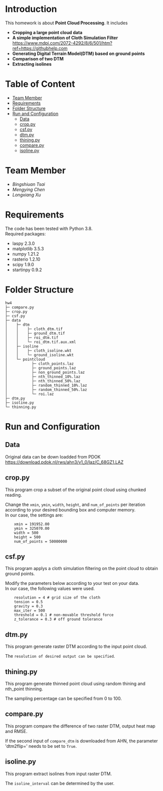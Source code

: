 # Introduction
This homework is about **Point Cloud Processing**. It includes
- **Cropping a large point cloud data**
- **A simple implementation of Cloth Simulation Filter**    
        <https://www.mdpi.com/2072-4292/8/6/501/htm?ref=https://githubhelp.com>
- **Generating Digital Terrain Model(DTM) based on ground points**
- **Comparison of two DTM**
- **Extracting isolines**


# Table of Content
- [Team Member](#team-member)
- [Requirements](#requirements)
- [Folder Structure](#folder-structure)
- [Run and Configuration](#run-and-configuration)
  * [Data](#data)
  * [crop.py](#croppy)
  * [csf.py](#csfpy)
  * [dtm.py](#dtmpy)
  * [thining.py](#thiningpy)
  * [compare.py](#comparepy)
  * [isoline.py](#isolinepy)


# Team Member
- *Bingshiuan Tsai*
- *Mengying Chen*
- *Longxiang Xu*

# Requirements
The code has been tested with Python 3.8.   
Required packages:
- laspy 2.3.0
- matplotlib 3.5.3
- numpy 1.21.2
- rasterio 1.2.10
- scipy 1.9.0
- startinpy 0.9.2

# Folder Structure
```
hw4
├─ compare.py  
├─ crop.py  
├─ csf.py  
├─ data  
│    ├─ dtm  
│    │    ├─ cloth_dtm.tif  
│    │    ├─ ground_dtm.tif  
│    │    ├─ roi_dtm.tif  
│    │    └─ roi_dtm.tif.aux.xml  
│    ├─ isoline  
│    │    ├─ cloth_isoline.wkt  
│    │    └─ ground_isoline.wkt  
│    └─ pointcloud  
│           ├─ cloth_points.laz  
│           ├─ ground_points.laz   
│           ├─ non_ground_points.laz  
│           ├─ nth_thinned_10%.laz  
│           ├─ nth_thinned_50%.laz  
│           ├─ random_thinned_10%.laz  
│           ├─ random_thinned_50%.laz  
│           └─ roi.laz
├─ dtm.py  
├─ isoline.py  
└─ thinning.py  
```

# Run and Configuration
## Data
Original data can be down loadded from PDOK  <https://download.pdok.nl/rws/ahn3/v1_0/laz/C_68GZ1.LAZ>

## crop.py
This program crop a subset of the original point cloud using chunked reading.   


Change the `xmin`, `ymin`, `width`, `height`, and `num_of_points` per iteration according to your desired bounding box and computer memory.    
In our case, the settings are:
```
    xmin = 191952.00
    ymin = 325070.00
    width = 500
    height = 500
    num_of_points = 50000000
```

## csf.py
This program applys a cloth simulation filtering on the point cloud to obtain ground points. 


Modify the parameters below according to your test on your data.   
In our case, the following values were used.
```
    resolution = 4 # grid size of the cloth
    tension = 0.5 
    gravity = 0.3
    max_iter = 500
    threshold = 0.1 # non-movable threshold force
    z_tolerance = 0.3 # off ground tolerance
```

## dtm.py
This program generate raster DTM according to the input point cloud.  

The `resolution of desired output can be specified`.

## thining.py
This program generate thinned point cloud using random thining and nth_point thinning.
  
The sampling percentage can be specified from 0 to 100.

## compare.py
This program compare the difference of two raster DTM, output heat map and RMSE.
  
If the second input of `compare_dtm` is downloaded from AHN, the parameter 'dtm2flip=' needs to be set to `True`.

## isoline.py
This program extract isolines from input raster DTM.
  
The `isoline_interval` can be determined by the user.

